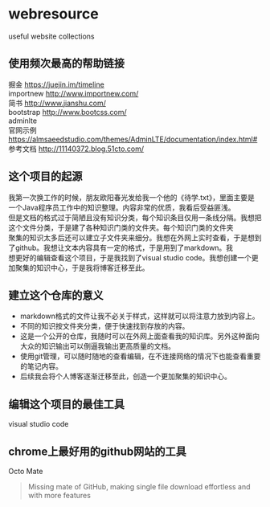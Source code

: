 # webresource
useful website collections
## 使用频次最高的帮助链接
掘金 https://juejin.im/timeline  
importnew http://www.importnew.com/  
简书 http://www.jianshu.com/  
bootstrap http://www.bootcss.com/  
adminlte  
官网示例    https://almsaeedstudio.com/themes/AdminLTE/documentation/index.html#  
参考文档    http://11140372.blog.51cto.com/  
## 这个项目的起源
我第一次换工作的时候，朋友欧阳春光发给我一个他的《待学.txt》，里面主要是一个Java程序员工作中的知识整理。内容非常的优质，我看后受益匪浅。  
但是文档的格式过于简陋且没有知识分类，每个知识条目仅用一条线分隔。我想把这个文件分类，于是建了各种知识门类的文件夹。每个知识门类的文件夹  
聚集的知识太多后还可以建立子文件夹来细分。我想在外网上实时查看，于是想到了github。我想让文本内容具有一定的格式，于是用到了markdown。我  
想更好的编辑查看这个项目，于是我找到了visual studio code。我想创建一个更加聚集的知识中心，于是我将博客迁移至此。
## 建立这个仓库的意义
* markdown格式的文件让我不必关于样式，这样就可以将注意力放到内容上。
* 不同的知识按文件夹分类，便于快速找到存放的内容。
* 这是一个公开的仓库，我随时可以在外网上面查看我的知识库。另外这种面向大众的知识输出可以倒逼我输出更高质量的文档。
* 使用git管理，可以随时随地的查看编辑，在不连接网络的情况下也能查看重要的笔记内容。
* 后续我会将个人博客逐渐迁移至此，创造一个更加聚集的知识中心。
## 编辑这个项目的最佳工具
visual studio code
## chrome上最好用的github网站的工具
Octo Mate
> Missing mate of GitHub, making single file download effortless and with more features
